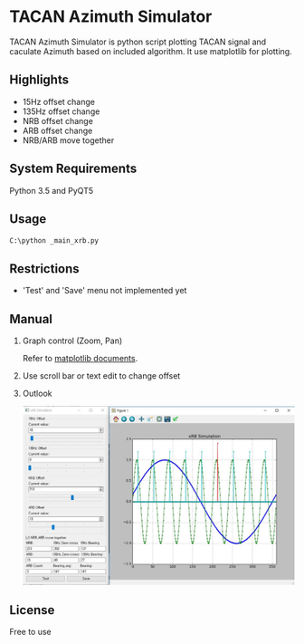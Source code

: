 TACAN Azimuth Simulator
=====

TACAN Azimuth Simulator is python script plotting TACAN signal
and caculate Azimuth based on included algorithm.
It use matplotlib for plotting.

Highlights
-------

* 15Hz offset change
* 135Hz offset change
* NRB offset change
* ARB offset change
* NRB/ARB move together

System Requirements
-------
Python 3.5 and PyQT5

Usage
-------
```
C:\python _main_xrb.py
```

Restrictions
-------
* 'Test' and 'Save' menu not implemented yet


Manual
-------
1. Graph control (Zoom, Pan)

	Refer to [matplotlib documents](http://matplotlib.org/).


2. Use scroll bar or text edit to change offset


3. Outlook

    ![Image of TACAN simulator](./xrb_simulation.JPG)

License
-------
Free to use
